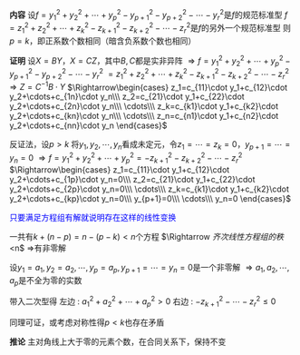 **内容**
设$f=y_1^2+y_2^2+\cdots+y_p^2-y_{p+1}^2-y_{p+2}^2-\cdots-y_r^2$是$f$的规范标准型
$f=z_1^2+z_2^2+\cdots+z_k^2-z_{k+1}^2-z_{k+2}^2-\cdots-z_r^2$是$f$的另外一个规范标准型
则$p=k$，即正系数个数相同（暗含负系数个数也相同）

**证明** 
设$X=BY$，$X=CZ$，其中$B,C$都是实非异阵
$\Rightarrow f=y_1^2+y_2^2+\cdots+y_p^2-y_{p+1}^2-y_{p+2}^2-\cdots-y_r^2$
        $=z_1^2+z_2^2+\cdots+z_k^2-z_{k+1}^2-z_{k+2}^2-\cdots-z_r^2$
$\Rightarrow Z=C^{-1}B\cdot Y$
$\Rightarrow\begin{cases}
z_1=c_{11}\cdot y_1+c_{12}\cdot y_2+\cdots+c_{1n}\cdot y_n\\\ 
z_2=c_{21}\cdot y_1+c_{22}\cdot y_2+\cdots+c_{2n}\cdot y_n\\\ 
\cdots\\\ 
z_k=c_{k1}\cdot y_1+c_{k2}\cdot y_2+\cdots+c_{kn}\cdot y_n\\\
\cdots\\\ 
z_n=c_{n1}\cdot y_1+c_{n2}\cdot y_2+\cdots+c_{nn}\cdot y_n
\end{cases}$

反证法，设$p>k$
将$y_1,y_2,\cdots,y_n$看成未定元，令$z_1=\cdots=z_k=0$，$y_{p+1}=\cdots=y_n=0$
$\Rightarrow f=y_1^2+y_2^2+\cdots+y_p^2=-z_{k+1}^2-z_{k+2}^2-\cdots-z_r^2$
$\Rightarrow\begin{cases}
z_1=c_{11}\cdot y_1+c_{12}\cdot y_2+\cdots+c_{1p}\cdot y_n=0\\\ 
z_2=c_{21}\cdot y_1+c_{22}\cdot y_2+\cdots+c_{2p}\cdot y_n=0\\\ 
\cdots\\\ 
z_k=c_{k1}\cdot y_1+c_{k2}\cdot y_2+\cdots+c_{kp}\cdot y_n=0\\\ 
y_{p+1}=0\\\
\cdots\\\ 
y_n=0
\end{cases}$

<font color=blue>只要满足方程组有解就说明存在这样的线性变换</font>

一共有$k+(n-p)=n-(p-k)<n$个方程
$\Rightarrow $齐次线性方程组的秩$<n$
$\Rightarrow$有非零解

设$y_1=a_1,y_2=a_2,\cdots,y_p=a_p,y_{p+1}=\cdots=y_n=0$是一个非零解
$\Rightarrow a_1,a_2,\cdots,a_p$是不全为零的实数

带入二次型得
左边 : $a_1^2+a_2^2+\cdots+a_p^2>0$
右边 : $-z_{k+1}^2-\cdots-z_r^2\leq0$

同理可证，或考虑对称性得$p<k$也存在矛盾

**推论**
主对角线上大于零的元素个数，在合同关系下，保持不变
